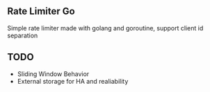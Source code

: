 ## Rate Limiter Go
Simple rate limiter made with golang and goroutine, support client id separation

## TODO
- Sliding Window Behavior
- External storage for HA and realiability